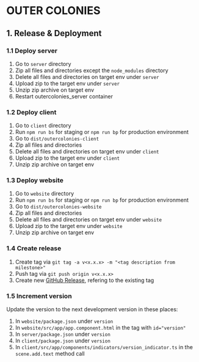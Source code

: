 # OUTER COLONIES

## 1. Release & Deployment

### 1.1 Deploy server

1. Go to `server` directory
2. Zip all files and directories except the `node_modules` directory
3. Delete all files and directories on target env under `server`
4. Upload zip to the target env under `server`
5. Unzip zip archive on target env
6. Restart outercolonies_server container

### 1.2 Deploy client

1. Go to `client` directory
2. Run `npm run bs` for staging or `npm run bp` for production environment
3. Go to `dist/outercolonies-client`
4. Zip all files and directories
5. Delete all files and directories on target env under `client`
6. Upload zip to the target env under `client`
7. Unzip zip archive on target env

### 1.3 Deploy website

1. Go to `website` directory
2. Run `npm run bs` for staging or `npm run bp` for production environment
3. Go to `dist/outercolonies-website`
4. Zip all files and directories
5. Delete all files and directories on target env under `website`
6. Upload zip to the target env under `website`
7. Unzip zip archive on target env

### 1.4 Create release

1. Create tag via `git tag -a v<x.x.x> -m "<tag description from milestone>"`
2. Push tag via `git push origin v<x.x.x>`
3. Create new [GitHub Release](https://github.com/chrthom/outer-colonies/releases/new), refering to the existing tag

### 1.5 Increment version

Update the version to the next development version in these places:

1. In `website/package.json` under `version`
2. In `website/src/app/app.component.html` in the <span> tag with `id="version"`
3. In `server/package.json` under `version`
4. In `client/package.json` under `version`
5. In `client/src/app/components/indicators/version_indicator.ts` in the `scene.add.text` method call
